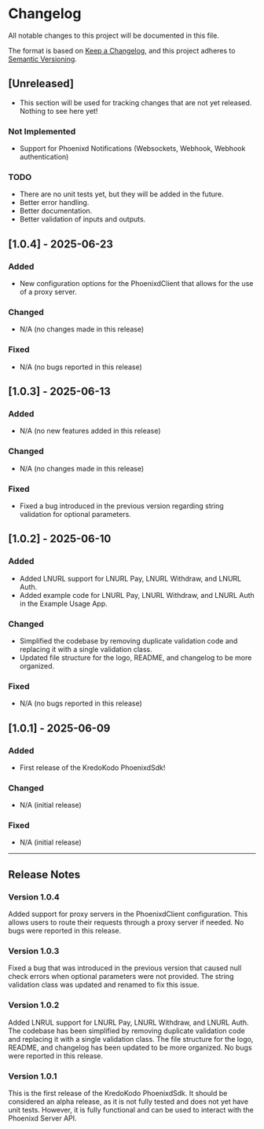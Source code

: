 # Changelog

All notable changes to this project will be documented in this file.

The format is based on [Keep a Changelog](https://keepachangelog.com/en/1.0.0/),
and this project adheres to [Semantic Versioning](https://semver.org/spec/v2.0.0.html).

## [Unreleased]

- This section will be used for tracking changes that are not yet released.  Nothing to see here yet!

### Not Implemented

- Support for Phoenixd Notifications (Websockets, Webhook, Webhook authentication)

### TODO
- There are no unit tests yet, but they will be added in the future.
- Better error handling.
- Better documentation.
- Better validation of inputs and outputs.

## [1.0.4] - 2025-06-23

### Added
- New configuration options for the PhoenixdClient that allows for the use of a proxy server.

### Changed
- N/A (no changes made in this release)
 
### Fixed
- N/A (no bugs reported in this release)

## [1.0.3] - 2025-06-13

### Added
- N/A (no new features added in this release)

### Changed
- N/A (no changes made in this release)
 
### Fixed
- Fixed a bug introduced in the previous version regarding string validation for optional parameters.

## [1.0.2] - 2025-06-10

### Added
- Added LNURL support for LNURL Pay, LNURL Withdraw, and LNURL Auth.
- Added example code for LNURL Pay, LNURL Withdraw, and LNURL Auth in the Example Usage App.

### Changed
- Simplified the codebase by removing duplicate validation code and replacing it with a single validation class.
- Updated file structure for the logo, README, and changelog to be more organized.
 
### Fixed
- N/A (no bugs reported in this release)

## [1.0.1] - 2025-06-09

### Added
- First release of the KredoKodo PhoenixdSdk!

### Changed
- N/A (initial release)

### Fixed
- N/A (initial release)

---

## Release Notes

### Version 1.0.4
Added support for proxy servers in the PhoenixdClient configuration.  This allows users to route their requests through a proxy server if needed.  No bugs were reported in this release.

### Version 1.0.3
Fixed a bug that was introduced in the previous version that caused null check errors when optional parameters were not provided.  The string validation class was updated and renamed to fix this issue.

### Version 1.0.2
Added LNRUL support for LNURL Pay, LNURL Withdraw, and LNURL Auth.  The codebase has been simplified by removing duplicate validation code and replacing it with a single validation class.  The file structure for the logo, README, and changelog has been updated to be more organized.  No bugs were reported in this release.

### Version 1.0.1
This is the first release of the KredoKodo PhoenixdSdk.  It should be considered an alpha release, as it is not fully tested and does not yet have unit tests.  However, it is fully functional and can be used to interact with the Phoenixd Server API.